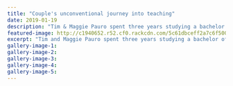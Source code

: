 ```yaml
---
title: "Couple's unconventional journey into teaching"
date: 2019-01-19
description: "Tim & Maggie Pauro spent three years studying a bachelor of teaching while raising five children at their Ranana home.."
featured-image: http://c1940652.r52.cf0.rackcdn.com/5c61dbceff2a7c6f500000d7/Tim-Pauro-teacher-19.1.19-chron.jpg
excerpt: "Tim and Maggie Pauro spent three years studying a bachelor of teaching while raising five children at their Ranana home on the Whanganui River Road."
gallery-image-1: 
gallery-image-2: 
gallery-image-3: 
gallery-image-4: 
gallery-image-5: 
---
```

